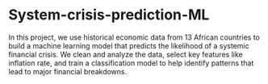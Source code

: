 # System-crisis-prediction-ML
In this project, we use historical economic data from 13 African countries to build a machine learning model that predicts the likelihood of a systemic financial crisis. We clean and analyze the data, select key features like inflation rate, and train a classification model to help identify patterns that lead to major financial breakdowns.
